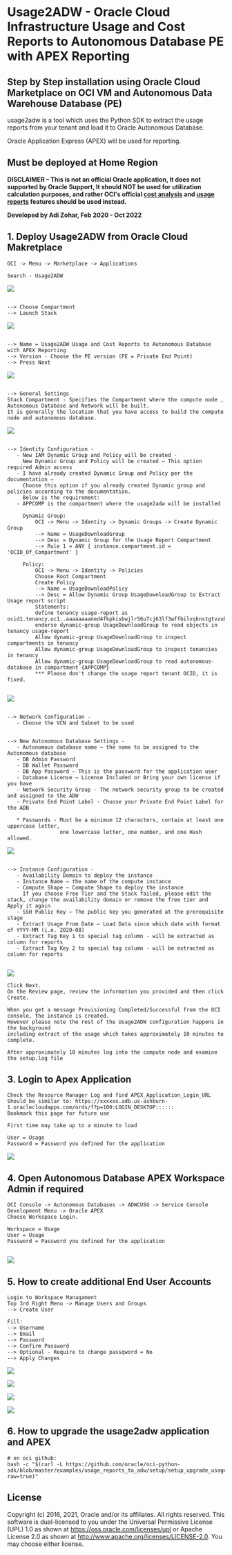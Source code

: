 # Usage2ADW - Oracle Cloud Infrastructure Usage and Cost Reports to Autonomous Database PE with APEX Reporting

## Step by Step installation using Oracle Cloud Marketplace on OCI VM and Autonomous Data Warehouse Database (PE)
usage2adw is a tool which uses the Python SDK to extract the usage reports from your tenant and load it to Oracle Autonomous Database.

Oracle Application Express (APEX) will be used for reporting.  

## Must be deployed at Home Region

**DISCLAIMER – This is not an official Oracle application,  It does not supported by Oracle Support, It should NOT be used for utilization calculation purposes, and rather OCI's official 
[cost analysis](https://docs.oracle.com/en-us/iaas/Content/Billing/Concepts/costanalysisoverview.htm) 
and [usage reports](https://docs.oracle.com/en-us/iaas/Content/Billing/Concepts/usagereportsoverview.htm) features should be used instead.**

**Developed by Adi Zohar, Feb 2020 - Oct 2022**

## 1. Deploy Usage2ADW from Oracle Cloud Makretplace
```
OCI -> Menu -> Marketplace -> Applications

Search - Usage2ADW

```

![](img/stack_7.png)

```

--> Choose Compartment
--> Launch Stack

```

![](img/stack_8.png)

```

--> Name = Usage2ADW Usage and Cost Reports to Autonomous Database with APEX Reporting
--> Version - Choose the PE version (PE = Private End Point)
--> Press Next 

```
![](img/stack_9.png)


```

--> General Settings 
Stack Compartment - Specifies the Compartment where the compute node , 
Autonomous Database and Network will be built. 
It is generally the location that you have access to build the compute node and autonomous database.

```

![](img/stack_2.png)

```

--> Identity Configuration - 
   - New IAM Dynamic Group and Policy will be created - 
     New Dynamic Group and Policy will be created – This option required Admin access
   - I have already created Dynamic Group and Policy per the documentation – 
     Choose this option if you already created Dynamic group and policies according to the documentation.
     Below is the requirement:
   - APPCOMP is the compartment where the usage2adw will be installed
     
     Dynamic Group:
         OCI -> Menu -> Identity -> Dynamic Groups -> Create Dynamic Group
         --> Name = UsageDownloadGroup 
         --> Desc = Dynamic Group for the Usage Report Compartment
         --> Rule 1 = ANY { instance.compartment.id = 'OCID_Of_Compartment' }

     Policy:
         OCI -> Menu -> Identity -> Policies
         Choose Root Compartment
         Create Policy
         --> Name = UsageDownloadPolicy
         --> Desc = Allow Dynamic Group UsageDownloadGroup to Extract Usage report script
         Statements:
         define tenancy usage-report as ocid1.tenancy.oc1..aaaaaaaaned4fkpkisbwjlr56u7cj63lf3wffbilvqknstgtvzub7vhqkggq
         endorse dynamic-group UsageDownloadGroup to read objects in tenancy usage-report
         Allow dynamic-group UsageDownloadGroup to inspect compartments in tenancy
         Allow dynamic-group UsageDownloadGroup to inspect tenancies in tenancy
         Allow dynamic-group UsageDownloadGroup to read autonomous-database in compartment {APPCOMP}
         *** Please don't change the usage report tenant OCID, it is fixed.
     
```

![](img/stack_3.png)

```

--> Network Configuration - 
   - Choose the VCN and Subnet to be used

```

```

--> New Autonomous Database Settings - 
   - Autonomous database name – the name to be assigned to the Autonomous database
   - DB Admin Password
   - DB Wallet Password
   - DB App Password – This is the password for the application user
   - Database License – License Included or Bring your own license if you have
   - Network Security Group - The network security group to be created and assigned to the ADW
   - Private End Point Label - Choose your Private End Point Label for the ADB
  
   * Passwords - Must be a minimum 12 characters, contain at least one uppercase letter, 
                 one lowercase letter, one number, and one Hash allowed.

```

![](img/stack_5.png)

```

--> Instance Configuration - 
   - Availability Domain to deploy the instance
   - Instance Name – the name of the compute instance 
   - Compute Shape – Compute Shape to deploy the instance
     If you choose Free Tier and the Stack failed, please edit the stack, change the availability domain or remove the free tier and Apply it again
   - SSH Public Key – The public key you generated at the prerequisite stage
   - Extract Usage From Date – Load Data since which date with format of YYYY-MM (i.e. 2020-08)
   - Extract Tag Key 1 to special tag column - will be extracted as column for reports
   - Extract Tag Key 2 to special tag column - will be extracted as column for reports
   
```

![](img/stack_6.png)


```
Click Next.
On the Review page, review the information you provided and then click Create.

When you get a message Provisioning Completed/Successful from the OCI console, the instance is created. 
However please note the rest of the Usage2ADW configuration happens in the background 
including extract of the usage which takes approximately 10 minutes to complete. 

After approximately 10 minutes log into the compute node and examine the setup.log file

```

## 3. Login to Apex Application

```
Check the Resource Manager Log and find APEX_Application_Login_URL 
Should be similar to: https://xxxxxx.adb.us-ashburn-1.oraclecloudapps.com/ords/f?p=100:LOGIN_DESKTOP::::::
Bookmark this page for future use

First time may take up to a minute to load

User = Usage
Password = Password you defined for the application

```
![](img/Image_30.png)

## 4. Open Autonomous Database APEX Workspace Admin if required

```
OCI Console -> Autonomous Databases -> ADWCUSG -> Service Console
Development Menu -> Oracle APEX
Choose Workspace Login.

Workspace = Usage
User = Usage
Password = Password you defined for the application


```
![](img/Image_16.png)


## 5. How to create additional End User Accounts

```
Login to Workspace Managament 
Top 3rd Right Menu -> Manage Users and Groups
--> Create User

Fill:
--> Username
--> Email
--> Password
--> Confirm Password
--> Optional - Require to change passqword = No
--> Apply Changes
```

![](img/Image_19.png)

![](img/Image_20.png)

![](img/Image_21.png)

![](img/Image_22.png)
   



## 6. How to upgrade the usage2adw application and APEX
```
# on oci github:
bash -c "$(curl -L https://github.com/oracle/oci-python-sdk/blob/master/examples/usage_reports_to_adw/setup/setup_upgrade_usage2adw.sh?raw=true)"    
```


## License

Copyright (c) 2016, 2021, Oracle and/or its affiliates.  All rights reserved.
This software is dual-licensed to you under the Universal Permissive License (UPL) 1.0 as shown at https://oss.oracle.com/licenses/upl
or Apache License 2.0 as shown at http://www.apache.org/licenses/LICENSE-2.0. You may choose either license.
